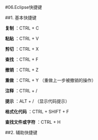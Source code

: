 #06.Eclipse快捷键

##1. 基本快捷键

 **复制** ：CTRL + C
 
 **粘贴** ：CTRL + V 
 
 **剪切** ：CTRL + X
 
 **查找** ：CTRL + F
 
 **撤销** ：CTRL + Z
 
 **重做** ：CTRL + Y （重做上一步被撤销的操作）
 
**注释** ：CTRL + /
 
 **提示** ：ALT + /  （显示代码提示）
 
 **格式化代码** ：CTRL + SHIFT + F 
 
 **查找文件或字符** ：CTRL + H

##2. 辅助快捷键


